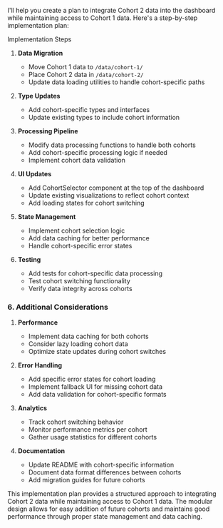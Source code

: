 I'll help you create a plan to integrate Cohort 2 data into the dashboard while maintaining access to Cohort 1 data. Here's a step-by-step implementation plan:

Implementation Steps

1. **Data Migration**
   - Move Cohort 1 data to `/data/cohort-1/`
   - Place Cohort 2 data in `/data/cohort-2/`
   - Update data loading utilities to handle cohort-specific paths

2. **Type Updates**
   - Add cohort-specific types and interfaces
   - Update existing types to include cohort information

3. **Processing Pipeline**
   - Modify data processing functions to handle both cohorts
   - Add cohort-specific processing logic if needed
   - Implement cohort data validation

4. **UI Updates**
   - Add CohortSelector component at the top of the dashboard
   - Update existing visualizations to reflect cohort context
   - Add loading states for cohort switching

5. **State Management**
   - Implement cohort selection logic
   - Add data caching for better performance
   - Handle cohort-specific error states

6. **Testing**
   - Add tests for cohort-specific data processing
   - Test cohort switching functionality
   - Verify data integrity across cohorts

### 6. Additional Considerations

1. **Performance**
   - Implement data caching for both cohorts
   - Consider lazy loading cohort data
   - Optimize state updates during cohort switches

2. **Error Handling**
   - Add specific error states for cohort loading
   - Implement fallback UI for missing cohort data
   - Add data validation for cohort-specific formats

3. **Analytics**
   - Track cohort switching behavior
   - Monitor performance metrics per cohort
   - Gather usage statistics for different cohorts

4. **Documentation**
   - Update README with cohort-specific information
   - Document data format differences between cohorts
   - Add migration guides for future cohorts

This implementation plan provides a structured approach to integrating Cohort 2 data while maintaining access to Cohort 1 data. The modular design allows for easy addition of future cohorts and maintains good performance through proper state management and data caching.
